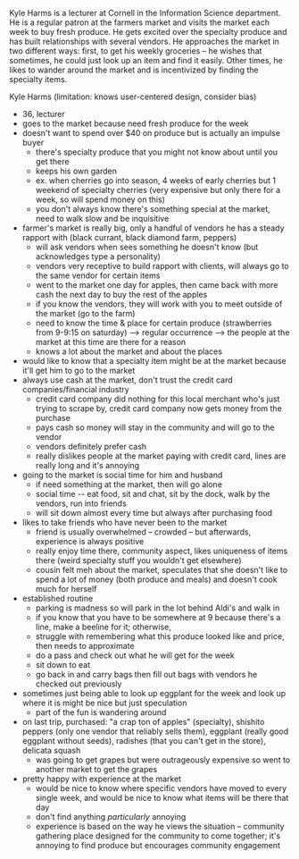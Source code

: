 Kyle Harms is a lecturer at Cornell in the Information Science department. He is a regular patron at the farmers market and visits the market each week to buy fresh produce. He gets excited over the specialty produce and has built relationships with several vendors. He approaches the market in two different ways: first, to get his weekly groceries – he wishes that sometimes, he could just look up an item and find it easily. Other times, he likes to wander around the market and is incentivized by finding the specialty items.

Kyle Harms (limitation: knows user-centered design, consider bias)
- 36, lecturer
- goes to the market because need fresh produce for the week 
- doesn't want to spend over $40 on produce but is actually an impulse buyer
  - there's specialty produce that you might not know about until you get there 
  - keeps his own garden
  - ex. when cherries go into season, 4 weeks of early cherries but 1 weekend of specialty cherries (very expensive but only there for a week, so will spend money on this)
  - you don't always know there's something special at the market, need to walk slow and be inquisitive 
- farmer's market is really big, only a handful of vendors he has a steady rapport with (black currant, black diamond farm, peppers)
  - will ask vendors when sees something he doesn't know (but acknowledges type a personality)
  - vendors very receptive to build rapport with clients, will always go to the same vendor for certain items 
  - went to the market one day for apples, then came back with more cash the next day to buy the rest of the apples
  - if you know the vendors, they will work with you to meet outside of the market (go to the farm)
  - need to know the time & place for certain produce (strawberries from 9-9:15 on saturday) --> regular occurrence --> the people at the market at this time are there for a reason
  - knows a lot about the market and about the places 
- would like to know that a specialty item might be at the market because it'll get him to go to the market
- always use cash at the market, don't trust the credit card companies/financial industry
  - credit card company did nothing for this local merchant who's just trying to scrape by, credit card company now gets money from the purchase 
  - pays cash so money will stay in the community and will go to the vendor 
  - vendors definitely prefer cash
  - really dislikes people at the market paying with credit card, lines are really long and it's annoying 
- going to the market is social time for him and husband 
  - if need something at the market, then will go alone 
  - social time -- eat food, sit and chat, sit by the dock, walk by the vendors, run into friends
  - will sit down almost every time but always after purchasing food
- likes to take friends who have never been to the market
  - friend is usually overwhelmed – crowded – but afterwards, experience is always positive
  - really enjoy time there, community aspect, likes uniqueness of items there (weird specialty stuff you wouldn't get elsewhere)
  - cousin felt meh about the market, speculates that she doesn't like to spend a lot of money (both produce and meals) and doesn't cook much for herself 
- established routine 
  - parking is madness so will park in the lot behind Aldi's and walk in 
  - if you know that you have to be somewhere at 9 because there's a line, make a beeline for it; otherwise, 
  - struggle with remembering what this produce looked like and price, then needs to approximate
  - do a pass and check out what he will get for the week
  - sit down to eat
  - go back in and carry bags then fill out bags with vendors he checked out previously 
- sometimes just being able to look up eggplant for the week and look up where it is might be nice but just speculation
  - part of the fun is wandering around
- on last trip, purchased: "a crap ton of apples" (specialty), shishito peppers (only one vendor that reliably sells them), eggplant (really good eggplant without seeds), radishes (that you can't get in the store), delicata squash
  - was going to get grapes but were outrageously expensive so went to another market to get the grapes 
- pretty happy with experience at the market 
  - would be nice to know where specific vendors have moved to every single week, and would be nice to know what items will be there that day
  - don't find anything _particularly_ annoying 
  - experience is based on the way he views the situation – community gathering place designed for the community to come together; it's annoying to find produce but encourages community engagement